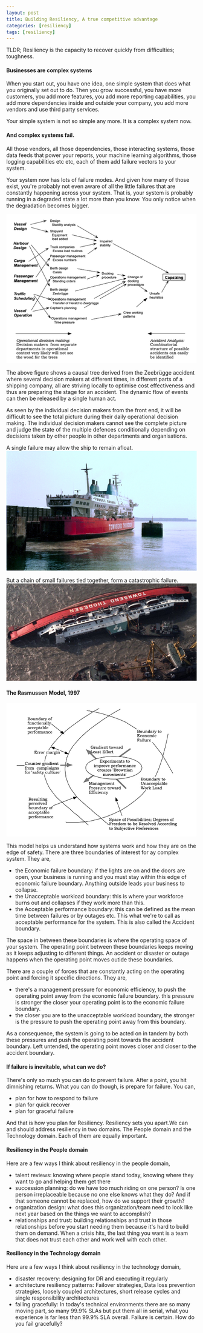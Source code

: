 ```yaml
---
layout: post
title: Building Resiliency, A true competitive advantage
categories: [resiliency]
tags: [resiliency]
---
```


TLDR; Resiliency is the capacity to recover quickly from difficulties; 
toughness.

#### Businesses are complex systems
When you start out, you have one idea, one simple system that does what you originally set out to do. Then you grow successful, you have more customers, you add more features, you add more reporting capabilities, you add more dependencies inside and outside your company, you add more vendors and use third party services.

Your simple system is not so simple any more. It is a complex system now.

#### And complex systems fail.
All those vendors, all those dependencies, those interacting systems, those data feeds that power your reports, your machine learning algorithms, those logging capabilities etc etc, each of them add failure vectors to your system.

Your system now has lots of failure modes. And given how many of those exist, you're probably not even aware of all the little failures that are constantly happening across your system. That is, your system is probably running in a degraded state a lot more than you know. You only notice when the degradation becomes bigger.

![placeholder](/assets/images/The_Complex_pattern_of_the_Zeebrugge_accident.png)

The above figure shows a causal tree derived from the Zeebrügge accident where several decision makers at different times, in different parts of a shipping company, all are striving locally to optimise cost effectiveness and thus are preparing the stage for an accident. The dynamic flow of events can then be released by a single human act.

As seen by the individual decision makers from the front end, it will be difficult to see the total picture during their daily operational decision making. The individual decision makers cannot see the complete picture and judge the state of the multiple defences conditionally depending on decisions taken by other people in other departments and organisations.

A single failure may allow the ship to remain afloat.
![placeholder](/assets/images/Herald_of_Free_Enterprise.jpeg)

But a chain of small failures tied together, form a catastrophic failure.
![placeholder](/assets/images/herald_of_free_enterprise_capsized.png)

#### The Rasmussen Model, 1997
![placeholder](/assets/images/Rasmussen_model_1997.png)

This model helps us understand how systems work and how they are on the edge of safety. There are three boundaries of interest for ay complex system. They are,
* the Economic failure boundary: if the lights are on and the doors are open, your business is running and you must stay within this edge of economic failure boundary. Anything outside leads your business to collapse.
* the Unacceptable workload boundary: this is where your workforce burns out and collapses if they work more than this. 
* the Acceptable performance boundary: this can be defined as the mean time between failures or by outages etc. This what we're to call as acceptable performance for the system. This is also called the Accident boundary.

The space in between these boundaries is where the operating space of your system. The operating point between these boundaries keeps moving as it keeps adjusting to different things. An accident or disaster or outage happens when the operating point moves outide these boundaries.

There are a couple of forces that are constantly acting on the operating point and forcing it specific directions. They are,
* there's a management pressure for economic efficiency, to push the operating point away from the economic failure boundary. this pressure is stronger the closer your operating point is to the economic failure boundary.
* the closer you are to the unacceptable workload boundary, the stronger is the pressure to push the operating point away from this boundary.

As a consequence, the system is going to be acted on in tandem by both these pressures and push the operating point towards the accident boundary. Left untended, the operating point moves closer and closer to the accident boundary.

#### If failure is inevitable, what can we do?

There's only so much you can do to prevent failure. After a point, you hit dimnishing returns. What you can do though, is prepare for failure. You can,
* plan for how to respond to failure
* plan for quick recover
* plan for graceful failure

And that is how you plan for Resiliency. Resiliency sets you apart.We can and should address resiliency in two domains. The People domain and the Technology domain. Each of them are equally important.

#### Resiliency in the People domain

Here are a few ways I think about resiliency in the people domain,
* talent reviews: knowing where people stand today, knowing where they want to go and helping them get there
* succession planning: do we have too much riding on one person? Is one person irreplaceable  because no one else knows what they do? And if that someone cannot be replaced, how do we support their growth?
* organization design: what does this organization/team need to look like next year based on the things we want to accomplish?
* relationships and trust: building relationships and trust in those relationships before you start needing them because it's hard to build them on demand. When a crisis hits, the last thing you want is a team that does not trust each other and work well with each other.


#### Resiliency in the Technology domain
Here are a few ways I think about resiliency in the technology domain,
* disaster recovery: designing for DR and executing it regularly
* architecture resiliency patterns: Failover strategies, Data loss prevention strategies, loosely coupled architectures, short release cycles and single responsibility architectures
* failing gracefully: In today's technical environments there are so many moving part, so many 99.9% SLAs but put them all in serial, what you experience is far less than 99.9% SLA overall. Failure is certain. How do you fail gracefully?

